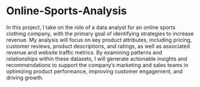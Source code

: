 # Online-Sports-Analysis
In this project, I take on the role of a data analyst for an online sports clothing company, with the primary goal of identifying strategies to increase revenue. My analysis will focus on key product attributes, including pricing, customer reviews, product descriptions, and ratings, as well as associated revenue and website traffic metrics. By examining patterns and relationships within these datasets, I will generate actionable insights and recommendations to support the company’s marketing and sales teams in optimizing product performance, improving customer engagement, and driving growth.

